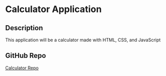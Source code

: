 # Calculator Application

## Description
This application will be a calculator made with HTML, CSS, and JavaScript

## GitHub Repo
[Calculator Repo](https://github.com/HurleySquared/calculator)